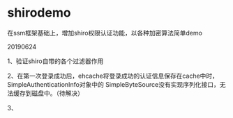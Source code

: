 # shirodemo
在ssm框架基础上，增加shiro权限认证功能，以各种加密算法简单demo


20190624

1、验证shiro自带的各个过滤器作用

2、在第一次登录成功后，ehcache将登录成功的认证信息保存在cache中时，SimpleAuthenticationInfo对象中的
SimpleByteSource没有实现序列化接口，无法缓存到磁盘中。（待解决）   

3、
